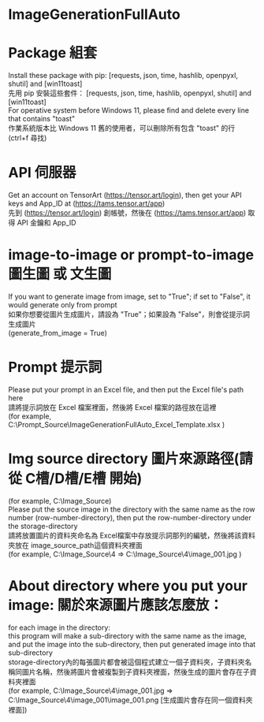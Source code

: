 # ImageGenerationFullAuto

# Package 組套
Install these package with pip:  [requests, json, time, hashlib, openpyxl, shutil] and [win11toast]  
先用 pip 安裝這些套件： [requests, json, time, hashlib, openpyxl, shutil] and [win11toast]  
For operative system before Windows 11, please find and delete every line that contains "toast"  
作業系統版本比 Windows 11 舊的使用者，可以刪除所有包含 "toast" 的行 (ctrl+f 尋找)  

# API 伺服器
Get an account on TensorArt (https://tensor.art/login), then get your API keys and App_ID at (https://tams.tensor.art/app)    
先到 (https://tensor.art/login) 創帳號，然後在 (https://tams.tensor.art/app) 取得 API 金鑰和 App_ID    

# image-to-image or prompt-to-image 圖生圖 或 文生圖 
If you want to generate image from image, set to  "True"; if set to "False", it would generate only from prompt  
如果你想要從圖片生成圖片，請設為 "True"；如果設為 "False"，則會從提示詞生成圖片  
(generate_from_image = True)  

# Prompt 提示詞
Please put your prompt in an Excel file, and then put the Excel file's path here  
請將提示詞放在 Excel 檔案裡面，然後將 Excel 檔案的路徑放在這裡  
(for example, C:\\Prompt_Source\\ImageGenerationFullAuto_Excel_Template.xlsx )  

# Img source directory 圖片來源路徑(請從 C槽/D槽/E槽 開始)
(for example, C:\\Image_Source)  
Please put the source image in the directory with the same name as the row number (row-number-directory), then put the row-number-directory under the storage-directory   
請將放置圖片的資料夾命名為 Excel檔案中存放提示詞那列的編號，然後將該資料夾放在 image_source_path這個資料夾裡面  
(for example, C:\\Image_Source\\4 => C:\\Image_Source\\4\\image_001.jpg )  

# About directory where you put your image: 關於來源圖片應該怎麼放：
for each image in the directory:   
this program will make a sub-directory with the same name as the image, and put the image into the sub-directory, then put generated image into that sub-directory  
storage-directory內的每張圖片都會被這個程式建立一個子資料夾，子資料夾名稱同圖片名稱，然後將圖片會被複製到子資料夾裡面，然後生成的圖片會存在子資料夾裡面  
(for example, C:\\Image_Source\\4\\image_001.jpg => C:\\Image_Source\\4\\image_001\\image_001.png [生成圖片會存在同一個資料夾裡面])  
